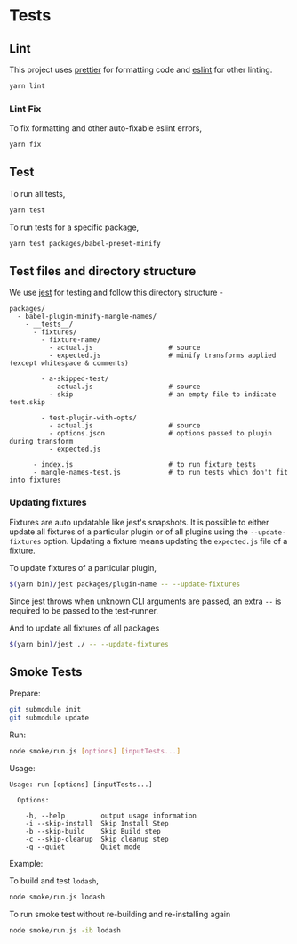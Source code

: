 # Tests

## Lint

This project uses [prettier](https://github.com/prettier/prettier) for formatting code and [eslint](https://github.com/eslint/eslint) for other linting.

```sh
yarn lint
```

### Lint Fix

To fix formatting and other auto-fixable eslint errors,

```sh
yarn fix
```

## Test

To run all tests,

```sh
yarn test
```

To run tests for a specific package,

```sh
yarn test packages/babel-preset-minify
```

## Test files and directory structure

We use [jest](https://github.com/facebook/jest) for testing and follow this directory structure -

```
packages/
  - babel-plugin-minify-mangle-names/
    - __tests__/
      - fixtures/
        - fixture-name/
          - actual.js                   # source
          - expected.js                 # minify transforms applied (except whitespace & comments)

        - a-skipped-test/
          - actual.js                   # source
          - skip                        # an empty file to indicate test.skip

        - test-plugin-with-opts/
          - actual.js                   # source
          - options.json                # options passed to plugin during transform
          - expected.js

      - index.js                        # to run fixture tests
      - mangle-names-test.js            # to run tests which don't fit into fixtures
```

### Updating fixtures

Fixtures are auto updatable like jest's snapshots. It is possible to either update all fixtures of a particular plugin or of all plugins using the `--update-fixtures` option. Updating a fixture means updating the `expected.js` file of a fixture.

To update fixtures of a particular plugin,

```sh
$(yarn bin)/jest packages/plugin-name -- --update-fixtures
```

Since jest throws when unknown CLI arguments are passed, an extra `--` is required to be passed to the test-runner.

And to update all fixtures of all packages

```sh
$(yarn bin)/jest ./ -- --update-fixtures
```

## Smoke Tests

Prepare:

```sh
git submodule init
git submodule update
```

Run:

```sh
node smoke/run.js [options] [inputTests...]
```

Usage:

```
Usage: run [options] [inputTests...]

  Options:

    -h, --help         output usage information
    -i --skip-install  Skip Install Step
    -b --skip-build    Skip Build step
    -c --skip-cleanup  Skip cleanup step
    -q --quiet         Quiet mode
```

Example:

To build and test `lodash`,

```sh
node smoke/run.js lodash
```

To run smoke test without re-building and re-installing again

```sh
node smoke/run.js -ib lodash
```
